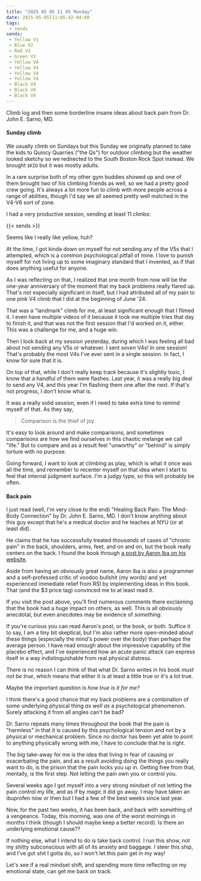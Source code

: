```yaml
---
title: "2025 05 05 11 05 Monday"
date: 2025-05-05T11:05:42-04:00
tags:
 - sends
sends:
 - Yellow V1
 - Blue V2
 - Red V3
 - Green V3
 - Yellow V4
 - Yellow V4
 - Yellow V4
 - Yellow V4
 - Black V4
 - Black V4
 - Black V4
---
```


Climb log and then some borderline insane ideas about back pain from Dr. John E.
Sarno, MD.<!--more-->

#### Sunday climb

We usually climb on Sundays but this Sunday we originally planned to take the
kids to Quincy Quarries ("the Qs") for outdoor climbing but the weather looked
sketchy so we redirected to the South Boston Rock Spot instead. We brought
`$KID` but it was mostly adults.

In a rare surprise both of my other gym buddies showed up and one of them
brought two of *his* climbing friends as well, so we had a pretty good crew
going. It's always a lot more fun to climb with more people across a range of
abilities, though I'd say we all seemed pretty well matched in the V4-V6 sort of zone.

I had a very productive session, sending at least 11 climbs:

{{< sends >}}

Seems like I really like yellow, huh?

At the time, I got kinda down on myself for not sending any of the V5s that I
attempted, which is a common psychological pitfall of mine. I love to punish
myself for not living up to some imaginary standard that I invented, as if that
does anything useful for anyone.

As I was reflecting on that, I realized that one month from now will be the
one-year anniversary of the moment that my back problems really flared up.
That's not especially significant in itself, but I had attributed all of my pain
to one pink V4 climb that I did at the beginning of June '24.

That was a "landmark" climb for me, at least significant enough that I filmed
it. I even have multiple videos of it because it took me multiple tries that day
to finish it, and that was not the first session that I'd worked on it, either.
This was a challenge for me, and a huge win.

Then I look back at my session yesterday, during which I was feeling all bad
about not sending any V5s or whatever. I sent *seven* V4s! In one session!
That's probably the most V4s I've ever sent in a single session. In fact, I know
for sure that it is.

On top of that, while I don't really keep track because it's slightly toxic, I
know that a handful of them were flashes. Last year, it was a really big deal to
send any V4, and this year I'm flashing them one after the next. If that's not
progress, I don't know what is.

It was a really solid session, even if I need to take extra time to remind
myself of that. As they say,

> Comparison is the thief of joy.

It's easy to look around and make comparisons, and sometimes comparisons are how
we find ourselves in this chaotic melange we call "life." But to compare and as
a result feel "unworthy" or "behind" is simply torture with no purpose.

Going forward, I want to look at climbing as play, which is what it once was all
the time, and remember to recenter myself on that idea when I start to feel that
internal judgment surface. I'm a judgy type, so this will probably be often.

#### Back pain

I just read (well, I'm very close to the end) "Healing Back Pain: The Mind-Body
Connection" by Dr. John E. Sarno, MD. I don't know anything about this guy
except that he's a medical doctor and he teaches at NYU (or at least did).

He claims that he has successfully treated *thousands* of cases of "chronic
pain" in the back, shoulders, arms, feet, and on and on, but the book really
centers on the back. I found the book through [a post by Aaron Iba on his
website][iba].

[iba]: https://aaroniba.net/how-i-cured-my-rsi-pain

Aside from having an obviously great name, Aaron Iba is also a programmer and a
self-professed critic of voodoo bullshit (my words) and yet experienced
immediate relief from RSI by implementing ideas in this book. That (and the $3
price tag) convinced me to at least read it.

If you visit the post above, you'll find numerous comments there exclaiming that
the book had a huge impact on others, as well. This is all obviously anecdotal,
but even anecdotes may be evidence of *something*.

If you're curious you can read Aaron's post, or the book, or both. Suffice it to
say, I am a tiny bit skeptical, but I'm also rather more open-minded about these
things (especially the mind's power over the body) than perhaps the average
person. I have read enough about the impressive capability of the placebo
effect, and I've experienced how an acute panic attack can express itself in a
way indistinguishable from real physical distress.

There is no reason I can think of that what Dr. Sarno writes in his book *must
not be true*, which means that either it is at least a little true or it's a lot true.

Maybe the important question is *how true is it for me?*

I think there's a good chance that my back problems are a combination of some
underlying physical thing *as well as* a psychological phenomenon. Surely
attacking it from all angles can't be bad?

Dr. Sarno repeats many times throughout the book that the pain is "harmless" in
that it is caused by this psychological tension and not by a physical or
mechanical problem. Since no doctor has been yet able to point to anything
physically wrong with me, I have to conclude that he is right.

The big take-away for me is the idea that living in fear of causing or
exacerbating the pain, and as a result avoiding doing the things you really want
to do, is the prison that the pain locks you up in. Getting free from that,
mentally, is the first step. Not letting the pain own you or control you.

Several weeks ago I got myself into a very strong mindset of not letting the
pain control my life, and as if by magic it did go away. I may have taken an
ibuprofen now or then but I had a few of the best weeks since last year.

Now, for the past two weeks, it has been back, and back with something of a
vengeance. Today, this morning, was one of the worst mornings in months I think
(though I should maybe keep a better record). Is there an underlying emotional
cause??

If nothing else, what I intend to do is take back control. I run this show, not
my shitty subconscious with all of its anxiety and baggage. I steer this ship,
and I've got shit I gotta do, so I won't let this pain get in my way!

Let's see if a real mindset shift, and spending more time reflecting on my
emotional state, can get me back on track.
